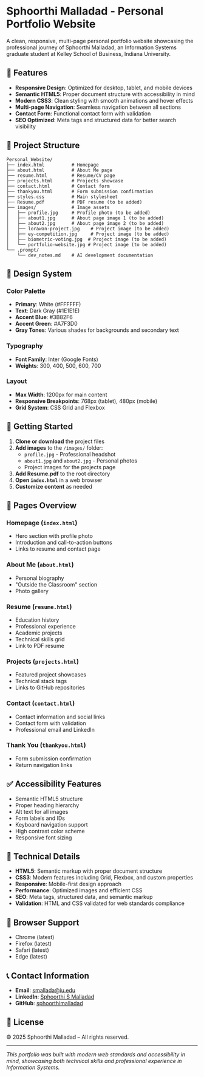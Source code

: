 # Sphoorthi Malladad - Personal Portfolio Website

A clean, responsive, multi-page personal portfolio website showcasing the professional journey of Sphoorthi Malladad, an Information Systems graduate student at Kelley School of Business, Indiana University.

## 🌟 Features

- **Responsive Design**: Optimized for desktop, tablet, and mobile devices
- **Semantic HTML5**: Proper document structure with accessibility in mind
- **Modern CSS3**: Clean styling with smooth animations and hover effects
- **Multi-page Navigation**: Seamless navigation between all sections
- **Contact Form**: Functional contact form with validation
- **SEO Optimized**: Meta tags and structured data for better search visibility

## 📁 Project Structure

```
Personal_Website/
├── index.html          # Homepage
├── about.html          # About Me page
├── resume.html         # Resume/CV page
├── projects.html       # Projects showcase
├── contact.html        # Contact form
├── thankyou.html       # Form submission confirmation
├── styles.css          # Main stylesheet
├── Resume.pdf          # PDF resume (to be added)
├── images/             # Image assets
│   ├── profile.jpg     # Profile photo (to be added)
│   ├── about1.jpg      # About page image 1 (to be added)
│   ├── about2.jpg      # About page image 2 (to be added)
│   ├── lorawan-project.jpg    # Project image (to be added)
│   ├── ey-competition.jpg     # Project image (to be added)
│   ├── biometric-voting.jpg  # Project image (to be added)
│   └── portfolio-website.jpg # Project image (to be added)
└── .prompt/
    └── dev_notes.md    # AI development documentation
```

## 🎨 Design System

### Color Palette
- **Primary**: White (#FFFFFF)
- **Text**: Dark Gray (#1E1E1E)
- **Accent Blue**: #3B82F6
- **Accent Green**: #A7F3D0
- **Gray Tones**: Various shades for backgrounds and secondary text

### Typography
- **Font Family**: Inter (Google Fonts)
- **Weights**: 300, 400, 500, 600, 700

### Layout
- **Max Width**: 1200px for main content
- **Responsive Breakpoints**: 768px (tablet), 480px (mobile)
- **Grid System**: CSS Grid and Flexbox

## 🚀 Getting Started

1. **Clone or download** the project files
2. **Add images** to the `/images/` folder:
   - `profile.jpg` - Professional headshot
   - `about1.jpg` and `about2.jpg` - Personal photos
   - Project images for the projects page
3. **Add Resume.pdf** to the root directory
4. **Open `index.html`** in a web browser
5. **Customize content** as needed

## 📱 Pages Overview

### Homepage (`index.html`)
- Hero section with profile photo
- Introduction and call-to-action buttons
- Links to resume and contact page

### About Me (`about.html`)
- Personal biography
- "Outside the Classroom" section
- Photo gallery

### Resume (`resume.html`)
- Education history
- Professional experience
- Academic projects
- Technical skills grid
- Link to PDF resume

### Projects (`projects.html`)
- Featured project showcases
- Technical stack tags
- Links to GitHub repositories

### Contact (`contact.html`)
- Contact information and social links
- Contact form with validation
- Professional email and LinkedIn

### Thank You (`thankyou.html`)
- Form submission confirmation
- Return navigation links

## ✅ Accessibility Features

- Semantic HTML5 structure
- Proper heading hierarchy
- Alt text for all images
- Form labels and IDs
- Keyboard navigation support
- High contrast color scheme
- Responsive font sizing

## 🔧 Technical Details

- **HTML5**: Semantic markup with proper document structure
- **CSS3**: Modern features including Grid, Flexbox, and custom properties
- **Responsive**: Mobile-first design approach
- **Performance**: Optimized images and efficient CSS
- **SEO**: Meta tags, structured data, and semantic markup
- **Validation**: HTML and CSS validated for web standards compliance

## 📄 Browser Support

- Chrome (latest)
- Firefox (latest)
- Safari (latest)
- Edge (latest)

## 📞 Contact Information

- **Email**: smallada@iu.edu
- **LinkedIn**: [Sphoorthi S Malladad](https://www.linkedin.com/in/sphoorthi-s-malladad)
- **GitHub**: [sphoorthimalladad](https://github.com/sphoorthimalladad)

## 📝 License

© 2025 Sphoorthi Malladad – All rights reserved.

---

*This portfolio was built with modern web standards and accessibility in mind, showcasing both technical skills and professional experience in Information Systems.*
